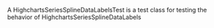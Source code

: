 A HighchartsSeriesSplineDataLabelsTest is a test class for testing the behavior of HighchartsSeriesSplineDataLabels